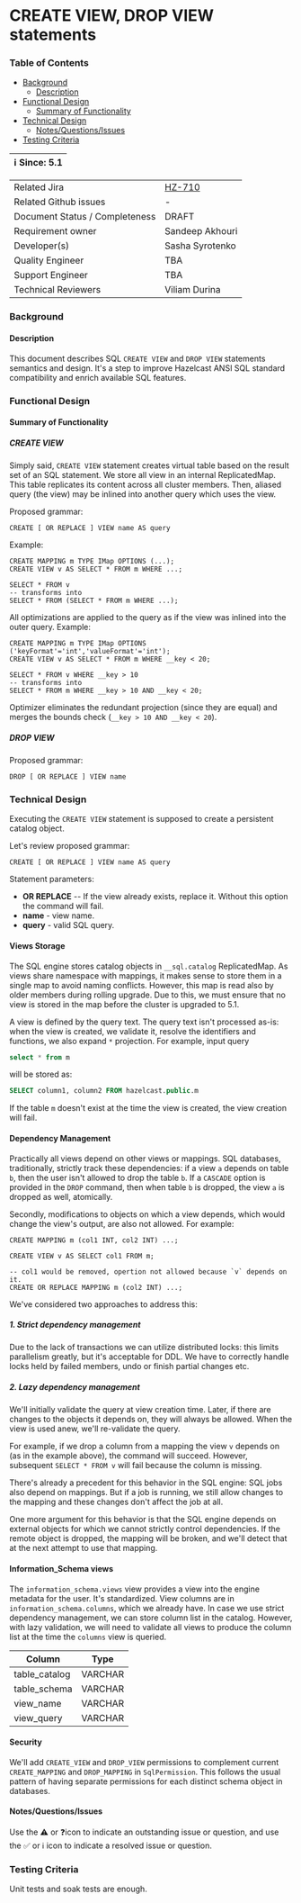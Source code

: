 # CREATE VIEW, DROP VIEW statements

### Table of Contents

+ [Background](#background)
    - [Description](#description)
+ [Functional Design](#functional-design)
    * [Summary of Functionality](#summary-of-functionality)
+ [Technical Design](#technical-design)
    * [Notes/Questions/Issues](#notesquestionsissues)
+ [Testing Criteria](#testing-criteria)

|ℹ️ Since: 5.1|
 |-------------|

|||
 |---|---|
|Related Jira|[HZ-710](https://hazelcast.atlassian.net/browse/HZ-710)|
|Related Github issues|_-_|
|Document Status / Completeness|DRAFT|
|Requirement owner|Sandeep Akhouri|
|Developer(s)|Sasha Syrotenko|
|Quality Engineer|TBA|
|Support Engineer|TBA|
|Technical Reviewers|Viliam Durina|

### Background

#### Description

This document describes SQL `CREATE VIEW` and `DROP VIEW` statements
semantics and design. It's a step to improve Hazelcast ANSI SQL standard
compatibility and enrich available SQL features.

### Functional Design

#### Summary of Functionality

##### CREATE VIEW

Simply said, `CREATE VIEW` statement creates virtual table based on the
result set of an SQL statement. We store all view in an internal
ReplicatedMap. This table replicates its content across all cluster
members. Then, aliased query (the view) may be inlined into another
query which uses the view.

Proposed grammar:

```
CREATE [ OR REPLACE ] VIEW name AS query
```

Example:

```
CREATE MAPPING m TYPE IMap OPTIONS (...);
CREATE VIEW v AS SELECT * FROM m WHERE ...;

SELECT * FROM v
-- transforms into
SELECT * FROM (SELECT * FROM m WHERE ...);
```

All optimizations are applied to the query as if the view was inlined
into the outer query. Example:

```
CREATE MAPPING m TYPE IMap OPTIONS ('keyFormat'='int','valueFormat'='int');
CREATE VIEW v AS SELECT * FROM m WHERE __key < 20;

SELECT * FROM v WHERE __key > 10
-- transforms into
SELECT * FROM m WHERE __key > 10 AND __key < 20;
```

Optimizer eliminates the redundant projection (since they are equal) and merges the bounds
check (`__key > 10 AND __key < 20`).

##### DROP VIEW

Proposed grammar:

```
DROP [ OR REPLACE ] VIEW name
```

### Technical Design

Executing the `CREATE VIEW` statement is supposed to create a persistent
catalog object.

Let's review proposed grammar:

```
CREATE [ OR REPLACE ] VIEW name AS query
```

Statement parameters:

- **OR REPLACE** -- If the view already exists, replace it. Without this
  option the command will fail.
- **name** - view name.
- **query** - valid SQL query.

#### Views Storage

The SQL engine stores catalog objects in `__sql.catalog` ReplicatedMap.
As views share namespace with mappings, it makes sense to store them in
a single map to avoid naming conflicts. However, this map is read also
by older members during rolling upgrade. Due to this, we must ensure
that no view is stored in the map before the cluster is upgraded to 5.1.

A view is defined by the query text. The query text isn't processed
as-is: when the view is created, we validate it, resolve the identifiers
and functions, we also expand `*` projection. For example, input query

```sql
select * from m
```

will be stored as:
```sql
SELECT column1, column2 FROM hazelcast.public.m
```

If the table `m` doesn't exist at the time the view is created, the view
creation will fail.

#### Dependency Management

Practically all views depend on other views or mappings. SQL databases,
traditionally, strictly track these dependencies: if a view `a` depends
on table `b`, then the user isn't allowed to drop the table `b`. If a
`CASCADE` option is provided in the `DROP` command, then when table `b`
is dropped, the view `a` is dropped as well, atomically.

Secondly, modifications to objects on which a view depends, which would
change the view's output, are also not allowed. For example:

```
CREATE MAPPING m (col1 INT, col2 INT) ...;

CREATE VIEW v AS SELECT col1 FROM m;

-- col1 would be removed, opertion not allowed because `v` depends on it.
CREATE OR REPLACE MAPPING m (col2 INT) ...;  
```

We've considered two approaches to address this:

##### 1. Strict dependency management

Due to the lack of transactions we can utilize distributed locks: this
limits parallelism greatly, but it's acceptable for DDL. We have to
correctly handle locks held by failed members, undo or finish partial
changes etc.

##### 2. Lazy dependency management

We'll initially validate the query at view creation time. Later, if
there are changes to the objects it depends on, they will always be
allowed. When the view is used anew, we'll re-validate the query.

For example, if we drop a column from a mapping the view `v` depends on
(as in the example above), the command will succeed. However, subsequent
`SELECT * FROM v` will fail because the column is missing.

There's already a precedent for this behavior in the SQL engine: SQL
jobs also depend on mappings. But if a job is running, we still allow
changes to the mapping and these changes don't affect the job at all.

One more argument for this behavior is that the SQL engine depends on
external objects for which we cannot strictly control dependencies. If
the remote object is dropped, the mapping will be broken, and we'll
detect that at the next attempt to use that mapping.

#### Information_Schema views

The `information_schema.views` view provides a view into the engine
metadata for the user. It's standardized. View columns are in
`information_schema.columns`, which we already have. In case we use
strict dependency management, we can store column list in the catalog.
However, with lazy validation, we will need to validate all views to
produce the column list at the time the `columns` view is queried.

|     Column     |  Type   |
|----------------|---------|
| table_catalog  | VARCHAR |
| table_schema   | VARCHAR |
| view_name      | VARCHAR |
| view_query     | VARCHAR |

#### Security

We'll add `CREATE_VIEW` and `DROP_VIEW` permissions to complement
current `CREATE_MAPPING` and `DROP_MAPPING` in `SqlPermission`. This
follows the usual pattern of having separate permissions for each
distinct schema object in databases.

#### Notes/Questions/Issues

Use the ⚠️ or ❓icon to indicate an outstanding issue or question, and
use the ✅ or ℹ️ icon to indicate a resolved issue or question.

### Testing Criteria

Unit tests and soak tests are enough.